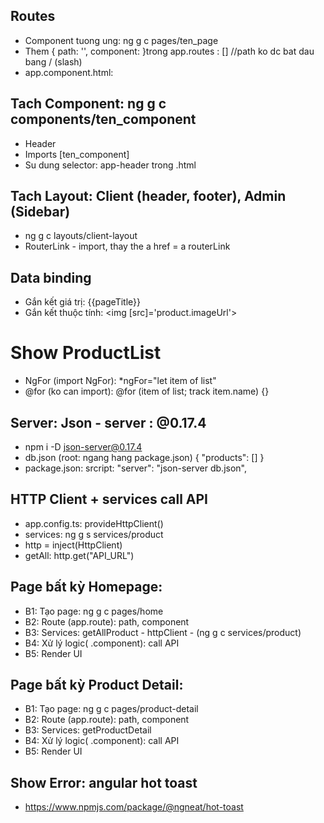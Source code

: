## Routes

- Component tuong ung: ng g c pages/ten_page
- Them { path: '', component: }trong app.routes : [] //path ko dc bat dau bang / (slash)
- app.component.html: <router-outlet></router-outlet>

## Tach Component: ng g c components/ten_component

- Header
- Imports [ten_component]
- Su dung selector: app-header trong .html

## Tach Layout: Client (header, footer), Admin (Sidebar)

- ng g c layouts/client-layout
- RouterLink - import, thay the a href = a routerLink

## Data binding

- Gắn kết giá trị: {{pageTitle}}
- Gắn kết thuộc tính: <img [src]='product.imageUrl'>

# Show ProductList

- NgFor (import NgFor): \*ngFor="let item of list"
- @for (ko can import): @for (item of list; track item.name) {}

## Server: Json - server : @0.17.4

- npm i -D json-server@0.17.4
- db.json (root: ngang hang package.json)
  {
  "products": []
  }
- package.json: srcript: "server": "json-server db.json",

## HTTP Client + services call API

- app.config.ts: provideHttpClient()
- services: ng g s services/product
- http = inject(HttpClient)
- getAll: http.get("API_URL")

## Page bất kỳ Homepage:

- B1: Tạo page: ng g c pages/home
- B2: Route (app.route): path, component
- B3: Services: getAllProduct - httpClient - (ng g c services/product)
- B4: Xử lý logic( .component): call API
- B5: Render UI

## Page bất kỳ Product Detail:

- B1: Tạo page: ng g c pages/product-detail
- B2: Route (app.route): path, component
- B3: Services: getProductDetail
- B4: Xử lý logic( .component): call API
- B5: Render UI

## Show Error: angular hot toast

- https://www.npmjs.com/package/@ngneat/hot-toast
